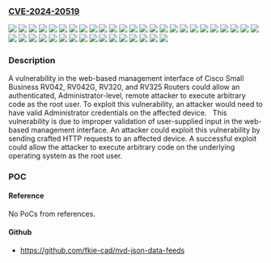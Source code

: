 ### [CVE-2024-20519](https://cve.mitre.org/cgi-bin/cvename.cgi?name=CVE-2024-20519)
![](https://img.shields.io/static/v1?label=Product&message=Cisco%20Small%20Business%20RV%20Series%20Router%20Firmware&color=blue)
![](https://img.shields.io/static/v1?label=Version&message=1.0.1.17%20&color=brightgreen)
![](https://img.shields.io/static/v1?label=Version&message=1.0.2.03%20&color=brightgreen)
![](https://img.shields.io/static/v1?label=Version&message=1.1.0.09%20&color=brightgreen)
![](https://img.shields.io/static/v1?label=Version&message=1.1.1.06%20&color=brightgreen)
![](https://img.shields.io/static/v1?label=Version&message=1.1.1.19%20&color=brightgreen)
![](https://img.shields.io/static/v1?label=Version&message=1.2.1.13%20&color=brightgreen)
![](https://img.shields.io/static/v1?label=Version&message=1.2.1.14%20&color=brightgreen)
![](https://img.shields.io/static/v1?label=Version&message=1.3.1.10%20&color=brightgreen)
![](https://img.shields.io/static/v1?label=Version&message=1.3.1.12%20&color=brightgreen)
![](https://img.shields.io/static/v1?label=Version&message=1.3.12.19-tm%20&color=brightgreen)
![](https://img.shields.io/static/v1?label=Version&message=1.3.12.6-tm%20&color=brightgreen)
![](https://img.shields.io/static/v1?label=Version&message=1.3.13.02-tm%20&color=brightgreen)
![](https://img.shields.io/static/v1?label=Version&message=1.3.2.02%20&color=brightgreen)
![](https://img.shields.io/static/v1?label=Version&message=1.4.2.15%20&color=brightgreen)
![](https://img.shields.io/static/v1?label=Version&message=1.4.2.17%20&color=brightgreen)
![](https://img.shields.io/static/v1?label=Version&message=1.4.2.19%20&color=brightgreen)
![](https://img.shields.io/static/v1?label=Version&message=1.4.2.20%20&color=brightgreen)
![](https://img.shields.io/static/v1?label=Version&message=1.4.2.22%20&color=brightgreen)
![](https://img.shields.io/static/v1?label=Version&message=1.5.1.05%20&color=brightgreen)
![](https://img.shields.io/static/v1?label=Version&message=1.5.1.11%20&color=brightgreen)
![](https://img.shields.io/static/v1?label=Version&message=1.5.1.13%20&color=brightgreen)
![](https://img.shields.io/static/v1?label=Version&message=3.0.0.1-tm%20&color=brightgreen)
![](https://img.shields.io/static/v1?label=Version&message=3.0.0.19-tm%20&color=brightgreen)
![](https://img.shields.io/static/v1?label=Version&message=3.0.2.01-tm%20&color=brightgreen)
![](https://img.shields.io/static/v1?label=Version&message=4.0.0.7%20&color=brightgreen)
![](https://img.shields.io/static/v1?label=Version&message=4.0.2.08-tm%20&color=brightgreen)
![](https://img.shields.io/static/v1?label=Version&message=4.0.3.03-tm%20&color=brightgreen)
![](https://img.shields.io/static/v1?label=Version&message=4.0.4.02-tm%20&color=brightgreen)
![](https://img.shields.io/static/v1?label=Version&message=4.1.0.02-tm%20&color=brightgreen)
![](https://img.shields.io/static/v1?label=Version&message=4.1.1.01%20&color=brightgreen)
![](https://img.shields.io/static/v1?label=Version&message=4.2.1.02%20&color=brightgreen)
![](https://img.shields.io/static/v1?label=Version&message=4.2.2.08%20&color=brightgreen)
![](https://img.shields.io/static/v1?label=Version&message=4.2.3.03%20&color=brightgreen)
![](https://img.shields.io/static/v1?label=Version&message=4.2.3.06%20&color=brightgreen)
![](https://img.shields.io/static/v1?label=Version&message=4.2.3.07%20&color=brightgreen)
![](https://img.shields.io/static/v1?label=Version&message=4.2.3.08%20&color=brightgreen)
![](https://img.shields.io/static/v1?label=Version&message=4.2.3.09%20&color=brightgreen)
![](https://img.shields.io/static/v1?label=Version&message=4.2.3.10%20&color=brightgreen)
![](https://img.shields.io/static/v1?label=Version&message=4.2.3.14%20&color=brightgreen)
![](https://img.shields.io/static/v1?label=Vulnerability&message=Stack-based%20Buffer%20Overflow&color=brightgreen)

### Description

A vulnerability in the web-based management interface of Cisco Small Business RV042, RV042G, RV320, and RV325 Routers could allow an authenticated, Administrator-level, remote attacker to execute arbitrary code as the root user. To exploit this vulnerability, an attacker would need to have valid Administrator credentials on the affected device.&nbsp;This vulnerability is due to improper validation of user-supplied input in the web-based management interface. An attacker could exploit this vulnerability by sending crafted HTTP requests to an affected device. A successful exploit could allow the attacker to execute arbitrary code on the underlying operating system as the root user.

### POC

#### Reference
No PoCs from references.

#### Github
- https://github.com/fkie-cad/nvd-json-data-feeds

